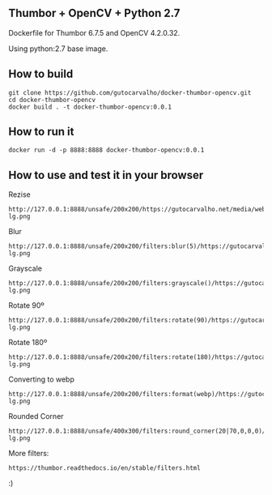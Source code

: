 ## Thumbor + OpenCV + Python 2.7

Dockerfile for Thumbor 6.7.5 and OpenCV 4.2.0.32.

Using python:2.7 base image.

## How to build

    git clone https://github.com/gutocarvalho/docker-thumbor-opencv.git
    cd docker-thumbor-opencv
    docker build . -t docker-thumbor-opencv:0.0.1

## How to run it

    docker run -d -p 8888:8888 docker-thumbor-opencv:0.0.1

## How to use and test it in your browser

Rezise

    http://127.0.0.1:8888/unsafe/200x200/https://gutocarvalho.net/media/website/responsive/guto-lg.png

Blur

    http://127.0.0.1:8888/unsafe/200x200/filters:blur(5)/https://gutocarvalho.net/media/website/responsive/guto-lg.png
    
Grayscale

    http://127.0.0.1:8888/unsafe/200x200/filters:grayscale()/https://gutocarvalho.net/media/website/responsive/guto-lg.png
    
Rotate 90º

    http://127.0.0.1:8888/unsafe/200x200/filters:rotate(90)/https://gutocarvalho.net/media/website/responsive/guto-lg.png

Rotate 180º

    http://127.0.0.1:8888/unsafe/200x200/filters:rotate(180)/https://gutocarvalho.net/media/website/responsive/guto-lg.png
    
Converting to webp

    http://127.0.0.1:8888/unsafe/200x200/filters:format(webp)/https://gutocarvalho.net/media/website/responsive/guto-lg.png
    
Rounded Corner

    http://127.0.0.1:8888/unsafe/400x300/filters:round_corner(20|70,0,0,0)/https://gutocarvalho.net/media/website/responsive/guto-lg.png

More filters: 

    https://thumbor.readthedocs.io/en/stable/filters.html
    
:)